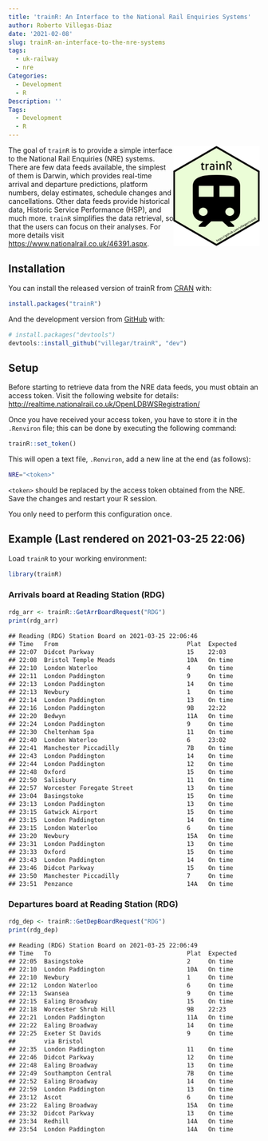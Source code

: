```yaml
---
title: 'trainR: An Interface to the National Rail Enquiries Systems'
author: Roberto Villegas-Diaz
date: '2021-02-08'
slug: trainR-an-interface-to-the-nre-systems
tags:
  - uk-railway
  - nre
Categories:
  - Development
  - R
Description: ''
Tags:
  - Development
  - R
---
```


<img src="https://raw.githubusercontent.com/villegar/trainR/main/inst/images/logo.png" alt="logo" align="right" height=200px/>

The goal of `trainR` is to provide a simple interface to the 
National Rail Enquiries (NRE) systems. There are few data feeds 
available, the simplest of them is Darwin, which provides real-time 
arrival and departure predictions, platform numbers, delay estimates, 
schedule changes and cancellations. Other data feeds provide historical 
data, Historic Service Performance (HSP), and much more. `trainR` 
simplifies the data retrieval, so that the users can focus on their 
analyses. For more details visit 
https://www.nationalrail.co.uk/46391.aspx.

## Installation

You can install the released version of trainR from [CRAN](https://CRAN.R-project.org) with:

``` r
install.packages("trainR")
```

And the development version from [GitHub](https://github.com/) with:

``` r
# install.packages("devtools")
devtools::install_github("villegar/trainR", "dev")
```

## Setup
Before starting to retrieve data from the NRE data feeds, you must obtain an access token. 
Visit the following website for details: http://realtime.nationalrail.co.uk/OpenLDBWSRegistration/

Once you have received your access token, you have to store it in the `.Renviron` file; this can be 
done by executing the following command:


```r
trainR::set_token()
```

This will open a text file, `.Renviron`, add a new line at the end (as follows):

```bash
NRE="<token>"
```

`<token>` should be replaced by the access token obtained from the NRE. Save the changes and restart 
your R session.

You only need to perform this configuration once.

## Example (Last rendered on 2021-03-25 22:06)

Load `trainR` to your working environment:

```r
library(trainR)
```

### Arrivals board at Reading Station (RDG)


```r
rdg_arr <- trainR::GetArrBoardRequest("RDG")
print(rdg_arr)
```

```
## Reading (RDG) Station Board on 2021-03-25 22:06:46
## Time   From                                    Plat  Expected
## 22:07  Didcot Parkway                          15    22:03
## 22:08  Bristol Temple Meads                    10A   On time
## 22:10  London Waterloo                         4     On time
## 22:11  London Paddington                       9     On time
## 22:13  London Paddington                       14    On time
## 22:13  Newbury                                 1     On time
## 22:14  London Paddington                       13    On time
## 22:16  London Paddington                       9B    22:22
## 22:20  Bedwyn                                  11A   On time
## 22:24  London Paddington                       9     On time
## 22:30  Cheltenham Spa                          11    On time
## 22:40  London Waterloo                         6     23:02
## 22:41  Manchester Piccadilly                   7B    On time
## 22:43  London Paddington                       14    On time
## 22:44  London Paddington                       12    On time
## 22:48  Oxford                                  15    On time
## 22:50  Salisbury                               11    On time
## 22:57  Worcester Foregate Street               13    On time
## 23:04  Basingstoke                             15    On time
## 23:13  London Paddington                       13    On time
## 23:15  Gatwick Airport                         15    On time
## 23:15  London Paddington                       14    On time
## 23:15  London Waterloo                         6     On time
## 23:20  Newbury                                 15A   On time
## 23:31  London Paddington                       13    On time
## 23:33  Oxford                                  15    On time
## 23:43  London Paddington                       14    On time
## 23:46  Didcot Parkway                          15    On time
## 23:50  Manchester Piccadilly                   7     On time
## 23:51  Penzance                                14A   On time
```

### Departures board at Reading Station (RDG)


```r
rdg_dep <- trainR::GetDepBoardRequest("RDG")
print(rdg_dep)
```

```
## Reading (RDG) Station Board on 2021-03-25 22:06:49
## Time   To                                      Plat  Expected
## 22:05  Basingstoke                             2     On time
## 22:10  London Paddington                       10A   On time
## 22:10  Newbury                                 1     On time
## 22:12  London Waterloo                         6     On time
## 22:13  Swansea                                 9     On time
## 22:15  Ealing Broadway                         15    On time
## 22:18  Worcester Shrub Hill                    9B    22:23
## 22:21  London Paddington                       11A   On time
## 22:22  Ealing Broadway                         14    On time
## 22:25  Exeter St Davids                        9     On time
##        via Bristol                             
## 22:35  London Paddington                       11    On time
## 22:46  Didcot Parkway                          12    On time
## 22:48  Ealing Broadway                         13    On time
## 22:49  Southampton Central                     7B    On time
## 22:52  Ealing Broadway                         14    On time
## 22:59  London Paddington                       13    On time
## 23:12  Ascot                                   6     On time
## 23:22  Ealing Broadway                         15A   On time
## 23:32  Didcot Parkway                          13    On time
## 23:34  Redhill                                 14A   On time
## 23:54  London Paddington                       14A   On time
```
